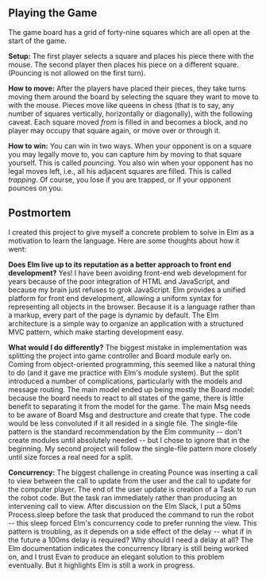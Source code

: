 <div id="main"></div>

<script type="text/javascript">
{% include assets/pounce.js %}
</script>
<script>
var mainNode = document.getElementById('main');
var app = Elm.Main.init({ node: mainNode });
</script>

## Playing the Game

The game board has a grid of forty-nine squares which are all open at the start of the game.

**Setup:** The first player selects a square and places his piece there with the mouse. The second player then places his piece on a different square. (Pouncing is not allowed on the first turn).

**How to move:** After the players have placed their pieces, they take turns moving them around the board by selecting the square they want to move to with the mouse. Pieces move like queens in chess (that is to say, any number of squares vertically, horizontally or diagonally), with the following caveat. Each square moved _from_ is filled in and becomes a block, and no player may occupy that square again, or move over or through it.

**How to win:** You can win in two ways. When your opponent is on a square you may legally move to, you can capture him by moving to that square yourself. This is called _pouncing_. You also win when your opponent has no legal moves left, i.e., all his adjacent squares are filled. This is called _trapping_. Of course, you lose if you are trapped, or if your opponent pounces on you.

## Postmortem

I created this project to give myself a concrete problem to solve in Elm as a motivation to learn the language. Here are some thoughts about how it went:

**Does Elm live up to its reputation as a better approach to front end development?** Yes! I have been avoiding front-end web development for years because of the poor integration of HTML and JavaScript, and because my brain just refuses to grok JavaScript. Elm provides a unified platform for front end development, allowing a uniform syntax for representing all objects in the browser. Because it is a language rather than a markup, every part of the page is dynamic by default. The Elm architecture is a simple way to organize an application with a structured MVC pattern, which make starting development easy.

**What would I do differently?** The biggest mistake in implementation was splitting the project into game controller and Board module early on. Coming from object-oriented programming, this seemed like a natural thing to do (and it gave me practice with Elm's module system). But the split introduced a number of complications, particularly with the models and message routing. The main model ended up being mostly the Board model: because the board needs to react to all states of the game, there is little benefit to separating it from the model for the game. The main Msg needs to be aware of Board Msg and destructure and create that type. The code would be less convoluted if it all resided in a single file. The single-file pattern is the standard recommendation by the Elm community -- don't create modules until absolutely needed -- but I chose to ignore that in the beginning. My second project will follow the single-file pattern more closely until size forces a real need for a split.

**Concurrency:** The biggest challenge in creating Pounce was inserting a call to view between the call to update from the user and the call to update for the computer player. The end of the user update is creation of a Task to run the robot code. But the task ran immediately rather than producing an intervening call to view. After discussion on the Elm Slack, I put a 50ms Process.sleep before the task that produced the command to run the robot -- this sleep forced Elm's concurrency code to prefer running the view. This pattern is troubling, as it depends on a side effect of the delay -- what if in the future a 100ms delay is required? Why should I need a delay at all? The Elm documentation indicates the concurrency library is still being worked on, and I trust Evan to produce an elegant solution to this problem eventually. But it highlights Elm is still a work in progress.
